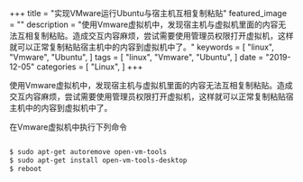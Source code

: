 +++
title = "实现VMware运行Ubuntu与宿主机互相复制粘贴"
featured_image = ""
description = "使用Vmware虚拟机中，发现宿主机与虚拟机里面的内容无法互相复制粘贴。造成交互内容麻烦，尝试需要使用管理员权限打开虚拟机，这样就可以正常复制粘贴宿主机中的内容到虚拟机中了。"
keywords = [
    "linux",
    "Vmware",
    "Ubuntu",
]
tags = [
    "linux",
    "Vmware",
    "Ubuntu",
]
date = "2019-12-05"
categories = [
    "Linux",
]
+++


使用Vmware虚拟机中，发现宿主机与虚拟机里面的内容无法互相复制粘贴。造成交互内容麻烦，尝试需要使用管理员权限打开虚拟机，这样就可以正常复制粘贴宿主机中的内容到虚拟机中了。

在Vmware虚拟机中执行下列命令

```bash

$ sudo apt-get autoremove open-vm-tools 
$ sudo apt-get install open-vm-tools-desktop 
$ reboot
```
